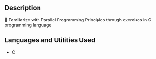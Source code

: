 <h2>Description</h2>  🔀
Familiarize with Parallel Programming Principles through exercises in C programming language

<br />


<h2>Languages and Utilities Used</h2>

- C







